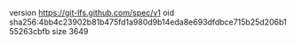 version https://git-lfs.github.com/spec/v1
oid sha256:4bb4c23902b81b475fd1a980d9b14eda8e693dfdbce715b25d206b155263cbfb
size 3649
